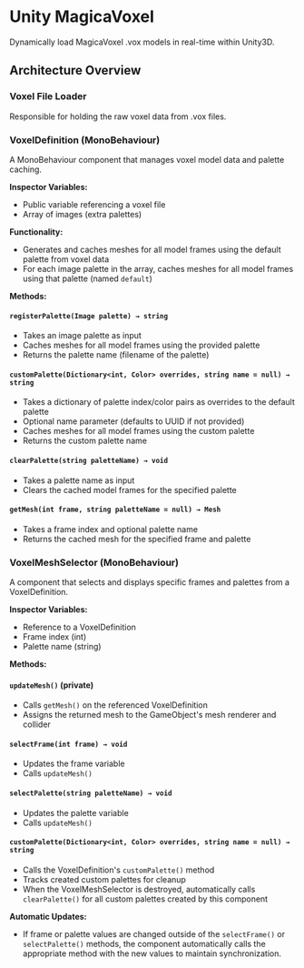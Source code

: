 # Unity MagicaVoxel

Dynamically load MagicaVoxel .vox models in real-time within Unity3D.

## Architecture Overview

### Voxel File Loader
Responsible for holding the raw voxel data from .vox files.

### VoxelDefinition (MonoBehaviour)
A MonoBehaviour component that manages voxel model data and palette caching.

**Inspector Variables:**
- Public variable referencing a voxel file
- Array of images (extra palettes)

**Functionality:**
- Generates and caches meshes for all model frames using the default palette from voxel data
- For each image palette in the array, caches meshes for all model frames using that palette (named `default`)

**Methods:**

#### `registerPalette(Image palette) → string`
- Takes an image palette as input
- Caches meshes for all model frames using the provided palette
- Returns the palette name (filename of the palette)

#### `customPalette(Dictionary<int, Color> overrides, string name = null) → string`
- Takes a dictionary of palette index/color pairs as overrides to the default palette
- Optional name parameter (defaults to UUID if not provided)
- Caches meshes for all model frames using the custom palette
- Returns the custom palette name

#### `clearPalette(string paletteName) → void`
- Takes a palette name as input
- Clears the cached model frames for the specified palette

#### `getMesh(int frame, string paletteName = null) → Mesh`
- Takes a frame index and optional palette name
- Returns the cached mesh for the specified frame and palette

### VoxelMeshSelector (MonoBehaviour)
A component that selects and displays specific frames and palettes from a VoxelDefinition.

**Inspector Variables:**
- Reference to a VoxelDefinition
- Frame index (int)
- Palette name (string)

**Methods:**

#### `updateMesh()` (private)
- Calls `getMesh()` on the referenced VoxelDefinition
- Assigns the returned mesh to the GameObject's mesh renderer and collider

#### `selectFrame(int frame) → void`
- Updates the frame variable
- Calls `updateMesh()`

#### `selectPalette(string paletteName) → void`
- Updates the palette variable
- Calls `updateMesh()`

#### `customPalette(Dictionary<int, Color> overrides, string name = null) → string`
- Calls the VoxelDefinition's `customPalette()` method
- Tracks created custom palettes for cleanup
- When the VoxelMeshSelector is destroyed, automatically calls `clearPalette()` for all custom palettes created by this component

**Automatic Updates:**
- If frame or palette values are changed outside of the `selectFrame()` or `selectPalette()` methods, the component automatically calls the appropriate method with the new values to maintain synchronization.